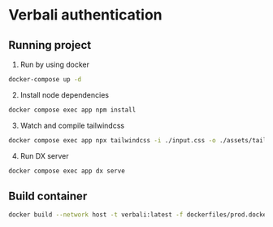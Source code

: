 # Verbali authentication

## Running project

1. Run by using docker
```bash
docker-compose up -d
```

2. Install node dependencies
```bash
docker compose exec app npm install
```

3. Watch and compile tailwindcss
```bash
docker compose exec app npx tailwindcss -i ./input.css -o ./assets/tailwind.css --watch
```

4. Run DX server
```bash
docker compose exec app dx serve
```

## Build container
```bash
docker build --network host -t verbali:latest -f dockerfiles/prod.dockerfile .
```
